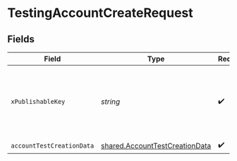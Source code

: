 # TestingAccountCreateRequest


## Fields

| Field                                                                                   | Type                                                                                    | Required                                                                                | Description                                                                             |
| --------------------------------------------------------------------------------------- | --------------------------------------------------------------------------------------- | --------------------------------------------------------------------------------------- | --------------------------------------------------------------------------------------- |
| `xPublishableKey`                                                                       | *string*                                                                                | :heavy_check_mark:                                                                      | The publicly viewable identifier used to identify a merchant division.                  |
| `accountTestCreationData`                                                               | [shared.AccountTestCreationData](../../../sdk/models/shared/accounttestcreationdata.md) | :heavy_check_mark:                                                                      | N/A                                                                                     |
